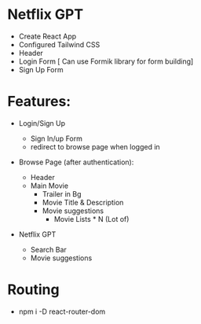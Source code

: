 # Netflix GPT
- Create React App 
- Configured Tailwind CSS 
- Header
- Login Form [ Can use Formik library for form building]
- Sign Up Form

# Features:
- Login/Sign Up
    - Sign In/up Form
    - redirect to browse page when logged in 

- Browse Page (after authentication): 
    - Header
    - Main Movie
        - Trailer in Bg
        - Movie Title & Description
        - Movie suggestions 
            - Movie Lists * N (Lot of)

- Netflix GPT
    - Search Bar
    - Movie suggestions

# Routing 
- npm i -D react-router-dom